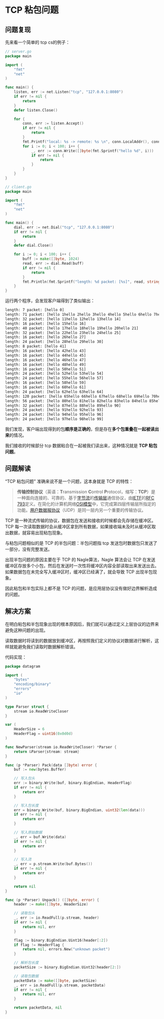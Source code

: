 # TCP 粘包问题

## 问题复现

先来看一个简单的 tcp cs的例子：

```go
// server.go
package main

import (
	"fmt"
	"net"
)

func main() {
	listen, err := net.Listen("tcp", "127.0.0.1:8080")
	if err != nil {
		return
	}
	defer listen.Close()

	for {
		conn, err := listen.Accept()
		if err != nil {
			return
		}
		fmt.Printf("local: %s -> remote: %s \n", conn.LocalAddr(), conn.RemoteAddr())
		for i := 0; i < 100; i++ {
			_, err := conn.Write([]byte(fmt.Sprintf("hello %d", i)))
			if err != nil {
				return
			}
		}
	}
}
```

```go
// client.go
package main

import (
	"fmt"
	"net"
)

func main() {
	dial, err := net.Dial("tcp", "127.0.0.1:8080")
	if err != nil {
		return
	}
	defer dial.Close()

	for i := 0; i < 100; i++ {
		buff := make([]byte, 1024)
		read, err := dial.Read(buff)
		if err != nil {
			return
		}
		fmt.Println(fmt.Sprintf("length: %d packet: [%s]", read, string(buff[:read])))
	}
}
```

运行两个程序，会发现客户端得到了类似输出：

```bash
length: 7 packet: [hello 0]
length: 71 packet: [hello 1hello 2hello 3hello 4hello 5hello 6hello 7hello 8hello 9hello 10]
length: 32 packet: [hello 11hello 12hello 13hello 14]
length: 16 packet: [hello 15hello 16]
length: 40 packet: [hello 17hello 18hello 19hello 20hello 21]
length: 32 packet: [hello 22hello 23hello 24hello 25]
length: 16 packet: [hello 26hello 27]
length: 24 packet: [hello 28hello 29hello 30]
length: 8 packet: [hello 41]
length: 16 packet: [hello 42hello 43]
length: 16 packet: [hello 44hello 45]
length: 16 packet: [hello 46hello 47]
length: 16 packet: [hello 48hello 49]
length: 16 packet: [hello 50hello 51]
length: 24 packet: [hello 52hello 53hello 54]
length: 24 packet: [hello 55hello 56hello 57]
length: 16 packet: [hello 58hello 59]
length: 16 packet: [hello 60hello 61]
length: 24 packet: [hello 62hello 63hello 64]
length: 120 packet: [hello 65hello 66hello 67hello 68hello 69hello 70hello 71hello 72hello 73hello 74hello 75hello 76hello 77hello 78hello 79]
length: 56 packet: [hello 80hello 81hello 82hello 83hello 84hello 85hello 86]
length: 32 packet: [hello 87hello 88hello 89hello 90]
length: 24 packet: [hello 91hello 92hello 93]
length: 24 packet: [hello 94hello 95hello 96]
length: 24 packet: [hello 97hello 98hello 99]
```

我们发现，客户端出现得到的包**顺序是正确的**，但是存在**多个包重叠在一起被读出来**的情况。

我们接收的时候部分 tcp 数据粘合在一起被我们读出来，这种情况就是 **TCP 粘包问题**。

## 问题解读

“TCP 粘包问题” 准确来说不是一个问题，这本身就是 TCP 的特性：

> **传输控制协议**（英语：**T**ransmission **C**ontrol **P**rotocol，缩写：**TCP**）是一种面向连接的、可靠的、基于[字节流](https://zh.wikipedia.org/wiki/字節流)的[传输层](https://zh.wikipedia.org/wiki/传输层)通信协议，由[IETF](https://zh.wikipedia.org/wiki/IETF)的[RFC](https://zh.wikipedia.org/wiki/RFC) [793](https://tools.ietf.org/html/rfc793)定义。在简化的计算机网络[OSI模型](https://zh.wikipedia.org/wiki/OSI模型)中，它完成第四层传输层所指定的功能。[用户数据报协议](https://zh.wikipedia.org/wiki/用户数据报协议)（UDP）是同一层内另一个重要的传输协议。

TCP 是一种流式传输的协议，数据包在发送和接收的时候都会先存储在缓冲区。TCP 每一次读取数据时会从缓冲区拿到所有数据，如果接收端未及时从缓冲区取出数据，就容易出现粘包现象。

与粘包问题相似的是 TCP 的半包问题：半包问题指 tcp 发送包时数据包只发送了一部分，没有完整发送。

出现半包问题的原因主要在于 TCP 的 Nagle算法，Nagle 算法会让 TCP 在发送缓冲区存放多个小包，然后在发送时一次性将缓冲区内容全部读取出来发送出去。如果数据包在未完全写入缓冲区时，缓冲区已经满了，就会导致 TCP 出现半包现象。

因此粘包和半包实际上都不是 TCP 的问题，是应用层协议没有做好边界解析造成的问题。

## 解决方案

在明白粘包和半包现象出现的根本原因后，我们就可以通过定义上层协议的边界来避免这种问题的出现。

读取数据时将读到的数据放到缓冲区，再按照我们定义的协议对数据进行解析，这样就能避免我们读取时数据解析错误。



代码实现：

```go
package datagram

import (
	"bytes"
	"encoding/binary"
	"errors"
	"io"
)

type Parser struct {
	stream io.ReadWriteCloser
}

var (
	HeaderSize = 6
	HeaderFlag = uint16(0x0d0d)
)

func NewParser(stream io.ReadWriteCloser) *Parser {
	return &Parser{stream: stream}
}

func (p *Parser) Pack(data []byte) error {
	buf := new(bytes.Buffer)

	// 写入包头
	err := binary.Write(buf, binary.BigEndian, HeaderFlag)
	if err != nil {
		return err
	}

	// 写入包长度
	err = binary.Write(buf, binary.BigEndian, uint32(len(data)))
	if err != nil {
		return err
	}

	// 写入原始数据
	_, err = buf.Write(data)
	if err != nil {
		return err
	}

	// 写入流
	_, err = p.stream.Write(buf.Bytes())
	if err != nil {
		return err
	}

	return nil
}

func (p *Parser) Unpack() ([]byte, error) {
	header := make([]byte, HeaderSize)

	// 读取包头
	_, err := io.ReadFull(p.stream, header)
	if err != nil {
		return nil, err
	}

	flag := binary.BigEndian.Uint16(header[:2])
	if flag != HeaderFlag {
		return nil, errors.New("unknown packet")
	}

	// 解析包长度
	packetSize := binary.BigEndian.Uint32(header[2:])

	// 读取包数据
	packetData := make([]byte, packetSize)
	_, err = io.ReadFull(p.stream, packetData)
	if err != nil {
		return nil, err
	}

	return packetData, nil
}
```

